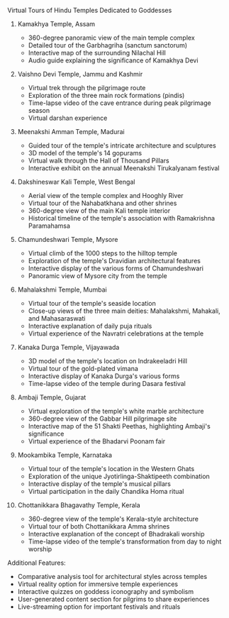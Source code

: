 Virtual Tours of Hindu Temples Dedicated to Goddesses

1. Kamakhya Temple, Assam
   - 360-degree panoramic view of the main temple complex
   - Detailed tour of the Garbhagriha (sanctum sanctorum)
   - Interactive map of the surrounding Nilachal Hill
   - Audio guide explaining the significance of Kamakhya Devi

2. Vaishno Devi Temple, Jammu and Kashmir
   - Virtual trek through the pilgrimage route
   - Exploration of the three main rock formations (pindis)
   - Time-lapse video of the cave entrance during peak pilgrimage season
   - Virtual darshan experience

3. Meenakshi Amman Temple, Madurai
   - Guided tour of the temple's intricate architecture and sculptures
   - 3D model of the temple's 14 gopurams
   - Virtual walk through the Hall of Thousand Pillars
   - Interactive exhibit on the annual Meenakshi Tirukalyanam festival

4. Dakshineswar Kali Temple, West Bengal
   - Aerial view of the temple complex and Hooghly River
   - Virtual tour of the Nahabatkhana and other shrines
   - 360-degree view of the main Kali temple interior
   - Historical timeline of the temple's association with Ramakrishna Paramahamsa

5. Chamundeshwari Temple, Mysore
   - Virtual climb of the 1000 steps to the hilltop temple
   - Exploration of the temple's Dravidian architectural features
   - Interactive display of the various forms of Chamundeshwari
   - Panoramic view of Mysore city from the temple

6. Mahalakshmi Temple, Mumbai
   - Virtual tour of the temple's seaside location
   - Close-up views of the three main deities: Mahalakshmi, Mahakali, and Mahasaraswati
   - Interactive explanation of daily puja rituals
   - Virtual experience of the Navratri celebrations at the temple

7. Kanaka Durga Temple, Vijayawada
   - 3D model of the temple's location on Indrakeeladri Hill
   - Virtual tour of the gold-plated vimana
   - Interactive display of Kanaka Durga's various forms
   - Time-lapse video of the temple during Dasara festival

8. Ambaji Temple, Gujarat
   - Virtual exploration of the temple's white marble architecture
   - 360-degree view of the Gabbar Hill pilgrimage site
   - Interactive map of the 51 Shakti Peethas, highlighting Ambaji's significance
   - Virtual experience of the Bhadarvi Poonam fair

9. Mookambika Temple, Karnataka
   - Virtual tour of the temple's location in the Western Ghats
   - Exploration of the unique Jyotirlinga-Shaktipeeth combination
   - Interactive display of the temple's musical pillars
   - Virtual participation in the daily Chandika Homa ritual

10. Chottanikkara Bhagavathy Temple, Kerala
    - 360-degree view of the temple's Kerala-style architecture
    - Virtual tour of both Chottanikkara Amma shrines
    - Interactive explanation of the concept of Bhadrakali worship
    - Time-lapse video of the temple's transformation from day to night worship

Additional Features:
- Comparative analysis tool for architectural styles across temples
- Virtual reality option for immersive temple experiences
- Interactive quizzes on goddess iconography and symbolism
- User-generated content section for pilgrims to share experiences
- Live-streaming option for important festivals and rituals